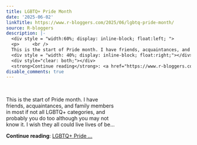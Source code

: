 ```yaml
---
title: LGBTQ+ Pride Month
date: '2025-06-02'
linkTitle: https://www.r-bloggers.com/2025/06/lgbtq-pride-month/
source: R-bloggers
description: |-
  <div style = "width:60%; display: inline-block; float:left; ">
  <p>     <br />
  This is the start of Pride month. I have friends, acquaintances, and family members in most if not all LGBTQ+ categories, and probably you do too although you may not know it. I wish they all could live lives of be...</p></div>
  <div style = "width: 40%; display: inline-block; float:right;"></div>
  <div style="clear: both;"></div>
  <strong>Continue reading</strong>: <a href="https://www.r-bloggers.com/2025/06/lgbtq-pride-month/">LGBTQ+ Pride ...
disable_comments: true
---
```

<div style = "width:60%; display: inline-block; float:left; ">
<p>     <br />
This is the start of Pride month. I have friends, acquaintances, and family members in most if not all LGBTQ+ categories, and probably you do too although you may not know it. I wish they all could live lives of be...</p></div>
<div style = "width: 40%; display: inline-block; float:right;"></div>
<div style="clear: both;"></div>
<strong>Continue reading</strong>: <a href="https://www.r-bloggers.com/2025/06/lgbtq-pride-month/">LGBTQ+ Pride ...